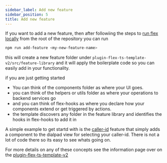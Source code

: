 ```yaml
---
sidebar_label: Add new feature
sidebar_position: 5
title: Add new feature
---
```



If you want to add a new feature, then after followiing the steps to [run flex locally](/setup-guides/local-setup-and-use) from the root of the repository you can run

```bash
npm run add-feature <my-new-feature-name>
```

this will create a new feature folder under `plugin-flex-ts-template-v2/src/feature-library` and it will apply the boilerplate code so you can easily add in your functionality.  

if you are just getting started
- You can think of the components folder as where your UI goes.
- you can think of the helpers or utils folder as where your operations to backend services go
- and you can think of flex-hooks as where you declare how your components extend or get triggered by actions.
- the template discovers any folder in the feature library and identifies the hooks in flex-hooks to add it in

A simple example to get startd with is the [caller-id](feature-library/caller-id) feature that simply adds a component to the dialpad view for selecting your caller-id.  There is not a lot of code there so its easy to see whats going on.

For more details on any of these concepts see the information page over on the [plugin-flex-ts-template-v2](/how-it-works/plugin-flex-ts-template-v2)
